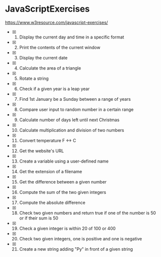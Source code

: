 # JavaScriptExercises
https://www.w3resource.com/javascript-exercises/

- [x] 1. Display the current day and time in a specific format
- [x] 2. Print the contents of the current window
- [x] 3. Display the current date
- [x] 4. Calculate the area of a triangle
- [x] 5. Rotate a string
- [x] 6. Check if a given year is a leap year
- [x] 7. Find 1st January be a Sunday between a range of years
- [x] 8. Compare user input to random number in a certain range
- [x] 9. Calculate number of days left until next Christmas
- [x] 10. Calculate multiplication and division of two numbers
- [x] 11. Convert temperature F <-> C
- [x] 12. Get the website's URL
- [x] 13. Create a variable using a user-defined name 
- [x] 14. Get the extension of a filename 
- [x] 15. Get the difference between a given number
- [x] 16. Compute the sum of the two given integers
- [x] 17. Compute the absolute difference
- [x] 18. Check two given numbers and return true if one of the number is 50 or if their sum is 50
- [x] 19. Check a given integer is within 20 of 100 or 400
- [x] 20. Check two given integers, one is positive and one is negative
- [x] 21. Create a new string adding "Py" in front of a given string
